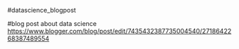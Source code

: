#datascience_blogpost

#blog post about data science
https://www.blogger.com/blog/post/edit/7435432387735004540/2718642268387489554
